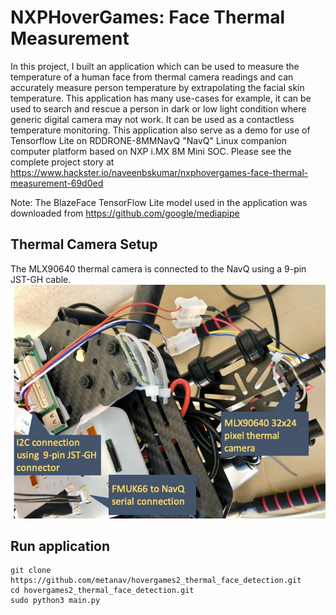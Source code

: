 # NXPHoverGames: Face Thermal Measurement

In this project, I built an application which can be used to measure the temperature of a human face from thermal camera readings and can accurately measure person temperature by extrapolating the facial skin temperature. This application has many use-cases for example, it can be used to search and rescue a person in dark or low light condition where generic digital camera may not work. It can be used as a contactless temperature monitoring. This application also serve as a demo for use of Tensorflow Lite on RDDRONE-8MMNavQ "NavQ" Linux companion computer platform based on NXP i.MX 8M Mini SOC.
Please see the complete project story at https://www.hackster.io/naveenbskumar/nxphovergames-face-thermal-measurement-69d0ed

Note: The BlazeFace TensorFlow Lite model used in the application was downloaded from https://github.com/google/mediapipe

## Thermal Camera Setup
The MLX90640 thermal camera is connected to the NavQ using a 9-pin JST-GH cable. 
![Connection](images/connection_2.jpg)

## Run application
```
git clone https://github.com/metanav/hovergames2_thermal_face_detection.git
cd hovergames2_thermal_face_detection.git
sudo python3 main.py
```

